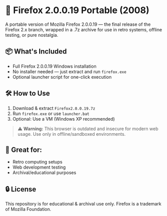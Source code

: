 # 🦊 Firefox 2.0.0.19 Portable (2008)

A portable version of Mozilla Firefox 2.0.0.19 — the final release of the Firefox 2.x branch, wrapped in a .7z archive for use in retro systems, offline testing, or pure nostalgia.

## 📦 What's Included

- Full Firefox 2.0.0.19 Windows installation
- No installer needed — just extract and run `firefox.exe`
- Optional launcher script for one-click execution

## 🛠 How to Use

1. Download & extract `Firefox2.0.0.19.7z`
2. Run `firefox.exe` or use `launcher.bat`
3. Optional: Use a VM (Windows XP recommended)

> ⚠️ **Warning:** This browser is outdated and insecure for modern web usage. Use only in offline/sandboxed environments.

## 🧪 Great for:

- Retro computing setups
- Web development testing
- Archival/educational purposes

## 🔒 License

This repository is for educational & archival use only. Firefox is a trademark of Mozilla Foundation.
